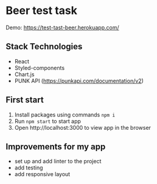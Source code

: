 # Beer test task

Demo: https://test-tast-beer.herokuapp.com/

## Stack Technologies

* React
* Styled-components
* Chart.js
* PUNK API (https://punkapi.com/documentation/v2)

## First start

1. Install packages using commands `npm i`
2. Run `npm start` to start app
3. Open http://localhost:3000 to view app in the browser

## Improvements for my app

* set up and add linter to the project
* add testing
* add responsive layout